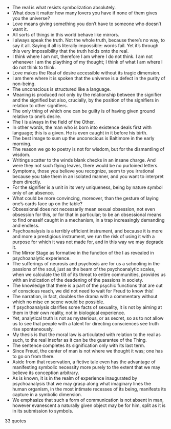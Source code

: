  - The real is what resists symbolization absolutely.
 - What does it matter how many lovers you have if none of them gives you the universe?
 - Love means giving something you don’t have to someone who doesn’t want it.
 - All sorts of things in this world behave like mirrors.
 - I always speak the truth. Not the whole truth, because there’s no way, to say it all. Saying it all is literally impossible: words fail. Yet it’s through this very impossibility that the truth holds onto the real.
 - I think where I am not, therefore I am where I do not think. I am not whenever I am the plaything of my thought; I think of what I am where I do not think to think.
 - Love makes the Real of desire accessible without its tragic dimension.
 - I am there where it is spoken that the universe is a defect in the purity of non-being.
 - The unconscious is structured like a language.
 - Meaning is produced not only by the relationship between the signifier and the signified but also, crucially, by the position of the signifiers in relation to other signifiers.
 - The only thing of which one can be guilty is of having given ground relative to one’s desire.
 - The I is always in the field of the Other.
 - In other words, the man who is born into existence deals first with language; this is a given. He is even caught in it before his birth.
 - The best image to sum up the unconscious is Baltimore in the early morning.
 - The reason we go to poetry is not for wisdom, but for the dismantling of wisdom.
 - Writings scatter to the winds blank checks in an insane charge. And were they not such flying leaves, there would be no purloined letters.
 - Symptoms, those you believe you recognize, seem to you irrational because you take them in an isolated manner, and you want to interpret them directly.
 - For the signifier is a unit in its very uniqueness, being by nature symbol only of an absence.
 - What could be more convincing, moreover, than the gesture of laying one’s cards face up on the table?
 - Obsessional does not necessarily mean sexual obsession, not even obsession for this, or for that in particular; to be an obsessional means to find oneself caught in a mechanism, in a trap increasingly demanding and endless.
 - Psychoanalysis is a terribly efficient instrument, and because it is more and more a prestigious instrument, we run the risk of using it with a purpose for which it was not made for, and in this way we may degrade it.
 - The Mirror Stage as formative in the function of the I as revealed in psychoanalytic experience.
 - The sufferings of neurosis and psychosis are for us a schooling in the passions of the soul, just as the beam of the psychoanalytic scales, when we calculate the tilt of its threat to entire communities, provides us with an indication of the deadening of the passions in society.
 - The knowledge that there is a part of the psychic functions that are out of conscious reach, we did not need to wait for Freud to know this!
 - The narration, in fact, doubles the drama with a commentary without which no mise en scene would be possible.
 - If psychoanalysis clarifies some facts of sexuality, it is not by aiming at them in their own reality, not in biological experience.
 - Yet, analytical truth is not as mysterious, or as secret, so as to not allow us to see that people with a talent for directing consciences see truth rise spontaneously.
 - My thesis is that the moral law is articulated with relation to the real as such, to the real insofar as it can be the guarantee of the Thing.
 - The sentence completes its signification only with its last term.
 - Since Freud, the center of man is not where we thought it was; one has to go on from there.
 - Aside from that reservation, a fictive tale even has the advantage of manifesting symbolic necessity more purely to the extent that we may believe its conception arbitrary.
 - As is known, it is in the realm of experience inaugurated by psychoanalysis that we may grasp along what imaginary lines the human organism, in the most intimate recesses of its being, manifests its capture in a symbolic dimension.
 - We emphasize that such a form of communication is not absent in man, however evanescent a naturally given object may be for him, split as it is in its submission to symbols.

33 quotes